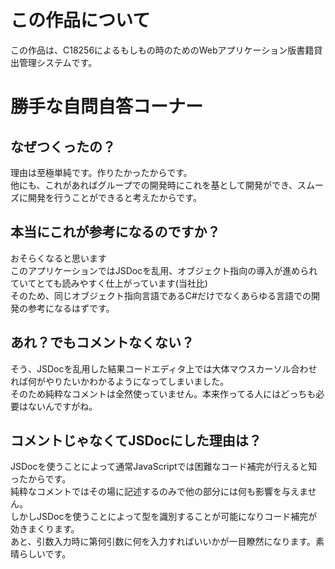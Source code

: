 # この作品について
この作品は、C18256によるもしもの時のためのWebアプリケーション版書籍貸出管理システムです。
# 勝手な自問自答コーナー
## なぜつくったの？
理由は至極単純です。作りたかったからです。  
他にも、これがあればグループでの開発時にこれを基として開発ができ、スムーズに開発を行うことができると考えたからです。  
## 本当にこれが参考になるのですか？
おそらくなると思います  
このアプリケーションではJSDocを乱用、オブジェクト指向の導入が進められていてとても読みやすく仕上がっています(当社比)  
そのため、同じオブジェクト指向言語であるC#だけでなくあらゆる言語での開発の参考になるはずです。
## あれ？でもコメントなくない？
そう、JSDocを乱用した結果コードエディタ上では大体マウスカーソル合わせれば何がやりたいかわかるようになってしまいました。  
そのため純粋なコメントは全然使っていません。本来作ってる人にはどっちも必要はないんですがね。
## コメントじゃなくてJSDocにした理由は？
JSDocを使うことによって通常JavaScriptでは困難なコード補完が行えると知ったからです。  
純粋なコメントではその場に記述するのみで他の部分には何も影響を与えません。  
しかしJSDocを使うことによって型を識別することが可能になりコード補完が効きまくります。  
あと、引数入力時に第何引数に何を入力すればいいかが一目瞭然になります。素晴らしいです。